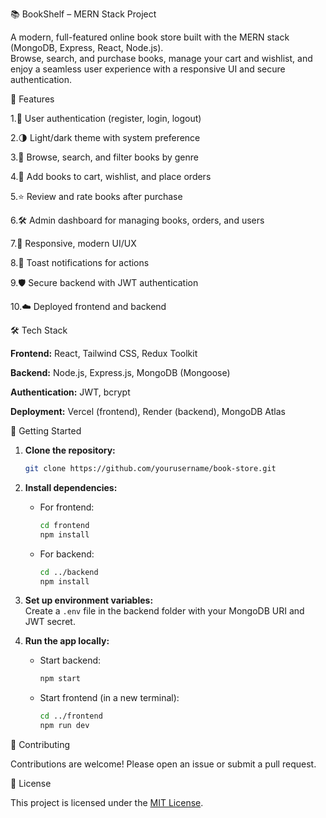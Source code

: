📚 BookShelf – MERN Stack Project

A modern, full-featured online book store built with the MERN stack (MongoDB, Express, React, Node.js).  
Browse, search, and purchase books, manage your cart and wishlist, and enjoy a seamless user experience with a responsive UI and secure authentication.


🚀 Features

1.🔐 User authentication (register, login, logout)

2.🌗 Light/dark theme with system preference

3.📖 Browse, search, and filter books by genre

4.🛒 Add books to cart, wishlist, and place orders

5.⭐ Review and rate books after purchase

6.🛠️ Admin dashboard for managing books, orders, and users

7.📱 Responsive, modern UI/UX

8.🔔 Toast notifications for actions

9.🛡️ Secure backend with JWT authentication

10.☁️ Deployed frontend and backend
   


🛠️ Tech Stack

**Frontend:** React, Tailwind CSS, Redux Toolkit

**Backend:** Node.js, Express.js, MongoDB (Mongoose)

**Authentication:** JWT, bcrypt

**Deployment:** Vercel (frontend), Render (backend), MongoDB Atlas
      


📝 Getting Started

1. **Clone the repository:**
   ```sh
   git clone https://github.com/yourusername/book-store.git
   ```
2. **Install dependencies:**
   - For frontend:
     ```sh
     cd frontend
     npm install
     ```
   - For backend:
     ```sh
     cd ../backend
     npm install
     ```
3. **Set up environment variables:**  
   Create a `.env` file in the backend folder with your MongoDB URI and JWT secret.

4. **Run the app locally:**
   - Start backend:
     ```sh
     npm start
     ```
   - Start frontend (in a new terminal):
     ```sh
     cd ../frontend
     npm run dev
     ```


🤝 Contributing

Contributions are welcome! Please open an issue or submit a pull request.


📄 License

This project is licensed under the [MIT License](LICENSE).

